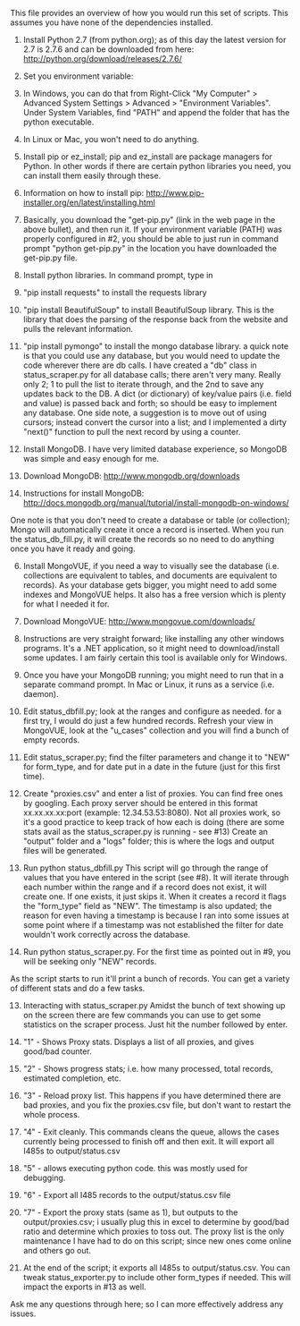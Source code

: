 This file provides an overview of how you would run this set of scripts. This assumes you have none of the dependencies installed.

1. Install Python 2.7 (from python.org); as of this day the latest version for 2.7 is 2.7.6 and can be downloaded from here: http://python.org/download/releases/2.7.6/

2. Set you environment variable: 
  1. In Windows, you can do that from Right-Click "My Computer" > Advanced System Settings > Advanced > "Environment Variables". Under System Variables, find "PATH" and append the folder that has the python executable. 
  2. In Linux or Mac, you won't need to do anything.

3. Install pip or ez_install; pip and ez_install are package managers for Python. In other words if there are certain python libraries you need, you can install them easily through these. 
  1. Information on how to install pip: http://www.pip-installer.org/en/latest/installing.html
  2. Basically, you download the "get-pip.py" (link in the web page in the above bullet), and then run it. If your environment variable (PATH) was properly configured in #2, you should be able to just run in command prompt "python get-pip.py" in the location you have downloaded the get-pip.py file.

4. Install python libraries. In command prompt, type in 
  1. "pip install requests" to install the requests library
  2. "pip install BeautifulSoup" to install BeautifulSoup library. This is the library that does the parsing of the response back from the website and pulls the relevant information.
  2. "pip install pymongo" to install the mongo database library. a quick note is that you could use any database, but you would need to update the code wherever there are db calls. I have created a "db" class in status_scraper.py for all database calls; there aren't very many. Really only 2; 1 to pull the list to iterate through, and the 2nd to save any updates back to the DB. A dict (or dictionary) of key/value pairs (i.e. field and value) is passed back and forth; so should be easy to implement any database. One side note, a suggestion is to move out of using cursors; instead convert the cursor into a list; and I implemented a dirty "next()" function to pull the next record by using a counter.

5. Install MongoDB. I have very limited database experience, so MongoDB was simple and easy enough for me.
  1. Download MongoDB: http://www.mongodb.org/downloads
  2. Instructions for install MongoDB: http://docs.mongodb.org/manual/tutorial/install-mongodb-on-windows/

  One note is that you don't need to create a database or table (or collection); Mongo will automatically create it once a record is inserted. When you run the status_db_fill.py, it will create the records so no need to do anything once you have it ready and going.

6. Install MongoVUE, if you need a way to visually see the database (i.e. collections are equivalent to tables, and documents are equivalent to records). As your database gets bigger, you might need to add some indexes and MongoVUE helps. It also has a free version which is plenty for what I needed it for.
  1. Download MongoVUE: http://www.mongovue.com/downloads/
  2. Instructions are very straight forward; like installing any other windows programs. It's a .NET application, so it might need to download/install some updates. I am fairly certain this tool is available only for Windows.
  
7. Once you have your MongoDB running; you might need to run that in a separate command prompt. In Mac or Linux, it runs as a service (i.e. daemon). 

8. Edit status_dbfill.py; look at the ranges and configure as needed. for a first try, I would do just a few hundred records. Refresh your view in MongoVUE, look at the "u_cases" collection and you will find a bunch of empty records.

9. Edit status_scraper.py; find the filter parameters and change it to "NEW" for form_type, and for date put in a date in the future (just for this first time).

10. Create "proxies.csv" and enter a list of proxies. You can find free ones by googling. Each proxy server should be entered in this format xx.xx.xx.xx:port (example: 12.34.53.53:8080). Not all proxies work, so it's a good practice to keep track of how each is doing (there are some stats avail as the status_scraper.py is running - see #13)
  Create an "output" folder and a "logs" folder; this is where the logs and output files will be generated.

11. Run python status_dbfill.py
  This script will go through the range of values that you have entered in the script (see #8). It will iterate through each number within the range and if a record does not exist, it will create one. If one exists, it just skips it. When it creates a record it flags the "form_type" field as "NEW". The timestamp is also updated; the reason for even having a timestamp is because I ran into some issues at some point where if a timestamp was not established the filter for date wouldn't work correctly across the database.

12. Run python status_scraper.py. 
  For the first time as pointed out in #9, you will be seeking only "NEW" records. 

  As the script starts to run it'll print a bunch of records. You can get a variety of different stats and do a few tasks.

13. Interacting with status_scraper.py
  Amidst the bunch of text showing up on the screen there are few commands you can use to get some statistics on the scraper process. Just hit the number followed by enter.
  1. "1" - Shows Proxy stats. Displays a list of all proxies, and gives good/bad counter.
  2. "2" - Shows progress stats; i.e. how many processed, total records, estimated completion, etc.
  3. "3" - Reload proxy list. This happens if you have determined there are bad proxies, and you fix the proxies.csv file, but don't want to restart the whole process. 
  4. "4" - Exit cleanly. This commands cleans the queue, allows the cases currently being processed to finish off and then exit. It will export all I485s to output/status.csv
  5. "5" - allows executing python code. this was mostly used for debugging.
  6. "6" - Export all I485 records to the output/status.csv file
  7. "7" - Export the proxy stats (same as 1), but outputs to the output/proxies.csv; i usually plug this in excel to determine by good/bad ratio and determine which proxies to toss out. The proxy list is the only maintenance I have had to do on this script; since new ones come online and others go out.
  
14. At the end of the script; it exports all I485s to output/status.csv. You can tweak status_exporter.py to include other form_types if needed. This will impact the exports in #13 as well.


Ask me any questions through here; so I can more effectively address any issues.

